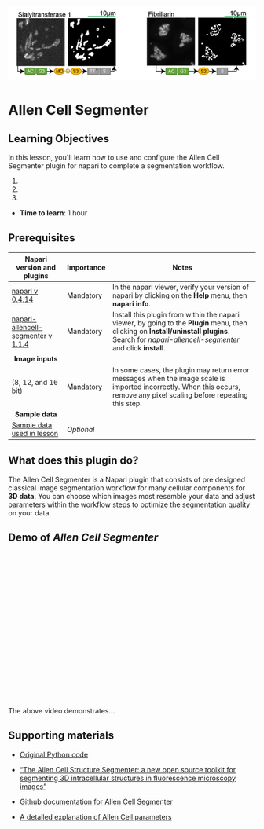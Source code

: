 ![Samples of images segmented by Cellpose](images/allencell-banner.png)

Allen Cell Segmenter
=======================

## Learning Objectives

In this lesson, you'll learn how to use and configure the Allen Cell Segmenter plugin for napari to complete a segmentation workflow.

1.  
2.  
3.  

- **Time to learn**: 1 hour

## Prerequisites

| Napari version and plugins                                                                     | Importance | Notes |
| -------------------------------------------------------------------------------- | ---------- | ----- |
| [napari v 0.4.14](https://chanzuckerberg.github.io/napari-segmentation-workshop/onboard/lesson3.html) | Mandatory  | In the napari viewer, verify your version of napari by clicking on the **Help** menu, then **napari info**. | |
| [napari-allencell-segmenter v 1.1.4](https://www.napari-hub.org/plugins/cellpose-napari) | Mandatory  | Install this plugin from within the napari viewer, by going to the **Plugin** menu, then clicking on **Install/uninstall plugins**. Search for *napari-allencell-segmenter* and click **install**. | |
| <center>**Image inputs**</center> |  |  |
| (8, 12, and 16 bit) | Mandatory  | In some cases, the plugin may return error messages when the image scale is imported incorrectly. When this occurs, remove any pixel scaling before repeating this step. | |
| <center>**Sample data**</center> |  |  |
| [Sample data used in lesson](https://github.com/chanzuckerberg/napari-segmentation-workshop/raw/main/content/workflow/images/Allen-Cell-Segmenter-Sample-Data.tif) | *Optional* |  | |

## What does this plugin do?

The Allen Cell Segmenter is a Napari plugin that consists of pre designed classical image segmentation workflow for many cellular components for **3D data**. You can choose which images most resemble your data and adjust parameters within the workflow steps to optimize the segmentation quality on your data.

## Demo of *Allen Cell Segmenter*

<center><script src="https://fast.wistia.com/embed/medias/388imsy9td.jsonp" async></script><script src="https://fast.wistia.com/assets/external/E-v1.js" async></script><div class="wistia_responsive_padding" style="padding:56.25% 0 0 0;position:relative;"><div class="wistia_responsive_wrapper" style="height:100%;left:0;position:absolute;top:0;width:100%;"><div class="wistia_embed wistia_async_388imsy9td seo=false videoFoam=true" style="height:100%;position:relative;width:100%"><div class="wistia_swatch" style="height:100%;left:0;opacity:0;overflow:hidden;position:absolute;top:0;transition:opacity 200ms;width:100%;"><img src="https://fast.wistia.com/embed/medias/388imsy9td/swatch" style="filter:blur(5px);height:100%;object-fit:contain;width:100%;" alt="" aria-hidden="true" onload="this.parentNode.style.opacity=1;" /></div></div></div></div></center>

<br>
  
The above video demonstrates...

## Supporting materials

- [Original Python code](https://www.allencell.org/segmenter.html#lookup-table)

- [“The Allen Cell Structure Segmenter: a new open source toolkit for segmenting 3D intracellular structures in fluorescence microscopy images”](https://www.biorxiv.org/content/10.1101/491035v1.full#F2)

- [Github documentation for Allen Cell Segmenter](https://github.com/AllenCell/napari-allencell-segmenter)

- [A detailed explanation of Allen Cell parameters](https://github.com/AllenCell/aics-segmentation/blob/main/lookup_table_demo/playground_filament3d.ipynb)

